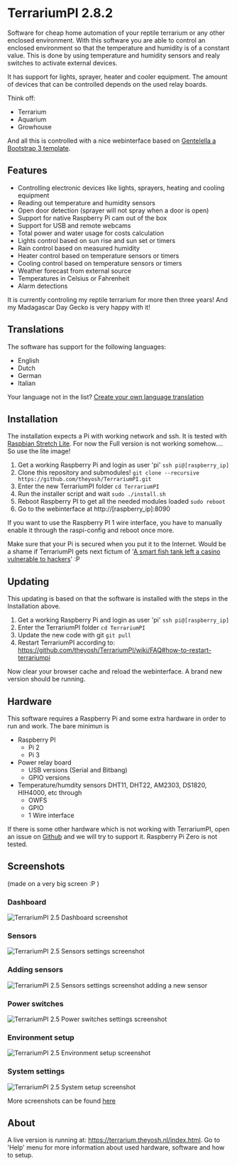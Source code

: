# TerrariumPI 2.8.2
Software for cheap home automation of your reptile terrarium or any other enclosed environment. With this software you are able to control an enclosed environment so that the temperature and humidity is of a constant value. This is done by using temperature and humidity sensors and realy switches to activate external devices.

It has support for lights, sprayer, heater and cooler equipment. The amount of devices that can be controlled depends on the used relay boards.

Think off:
- Terrarium
- Aquarium
- Growhouse

And all this is controlled with a nice webinterface based on [Gentelella a Bootstrap 3 template](https://github.com/puikinsh/gentelella/).
## Features
- Controlling electronic devices like lights, sprayers, heating and cooling equipment
- Reading out temperature and humidity sensors
- Open door detection (sprayer will not spray when a door is open)
- Support for native Raspberry Pi cam out of the box
- Support for USB and remote webcams
- Total power and water usage for costs calculation
- Lights control based on sun rise and sun set or timers
- Rain control based on measured humidity
- Heater control based on temperature sensors or timers
- Cooling control based on temperature sensors or timers
- Weather forecast from external source
- Temperatures in Celsius or Fahrenheit
- Alarm detections

It is currently controling my reptile terrarium for more then three years! And my Madagascar Day Gecko is very happy with it!

## Translations
The software has support for the following languages:
- English
- Dutch
- German
- Italian

Your language not in the list? [Create your own language translation](https://github.com/theyosh/TerrariumPI/wiki/Translations)

## Installation
The installation expects a Pi with working network and ssh. It is tested with [Raspbian Stretch Lite](https://www.raspberrypi.org/downloads/raspbian/). For now the Full version is not working somehow.... So use the lite image!
1. Get a working Raspberry Pi and login as user 'pi'
  `ssh pi@[raspberry_ip]`
2. Clone this repository and submodules!
  `git clone --recursive https://github.com/theyosh/TerrariumPI.git`
3. Enter the new TerrariumPI folder
  `cd TerrariumPI`
4. Run the installer script and wait
  `sudo ./install.sh`
5. Reboot Raspberry PI to get all the needed modules loaded
  `sudo reboot`
6. Go to the webinterface at http://[raspberry_ip]:8090

If you want to use the Raspberry PI 1 wire interface, you have to manually enable it through the raspi-config and reboot once more.

Make sure that your Pi is secured when you put it to the Internet. Would be a shame if TerrariumPI gets next fictum of '[A smart fish tank left a casino vulnerable to hackers](http://money.cnn.com/2017/07/19/technology/fish-tank-hack-darktrace/index.html)' :P

## Updating
This updating is based on that the software is installed with the steps in the Installation above.
1. Get a working Raspberry Pi and login as user 'pi'
  `ssh pi@[raspberry_ip]`
2. Enter the TerrariumPI folder
  `cd TerrariumPI`
3. Update the new code with git
  `git pull`
4. Restart TerrariumPI according to: https://github.com/theyosh/TerrariumPI/wiki/FAQ#how-to-restart-terrariumpi

Now clear your browser cache and reload the webinterface. A brand new version should be running.

## Hardware
This software requires a Raspberry Pi and some extra hardware in order to run and work. The bare minimun is
- Raspberry PI
  - Pi 2
  - Pi 3
- Power relay board
  - USB versions (Serial and Bitbang)
  - GPIO versions
- Temperature/humdity sensors DHT11, DHT22, AM2303, DS1820, HIH4000, etc through
  - OWFS
  - GPIO
  - 1 Wire interface

If there is some other hardware which is not working with TerrariumPI, open an issue on [Github](https://github.com/theyosh/TerrariumPI/issues) and we will try to support it. Raspberry Pi Zero is not tested.

## Screenshots
(made on a very big screen :P )
### Dashboard
![TerrariumPI 2.5 Dashboard screenshot](screenshots/Dashboard.png)
### Sensors
![TerrariumPI 2.5 Sensors settings screenshot](screenshots/Temperature_sensors_list.png)
### Adding sensors
![TerrariumPI 2.5 Sensors settings screenshot adding a new sensor](screenshots/Sensor_settings_add_sensor.png)
### Power switches
![TerrariumPI 2.5 Power switches settings screenshot](screenshots/Switch_settings.png)
### Environment setup
![TerrariumPI 2.5 Environment setup screenshot](screenshots/Environment_setup.png)
### System settings
![TerrariumPI 2.5 System setup screenshot](screenshots/System_setup.png)

More screenshots can be found [here](https://github.com/theyosh/TerrariumPI/tree/master/screenshots)

## About
A live version is running at: https://terrarium.theyosh.nl/index.html. Go to 'Help' menu for more information about used hardware, software and how to setup.
